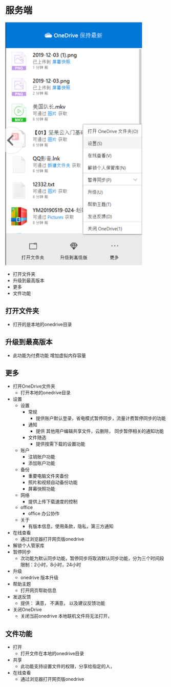 # 服务端
![](https://github.com/openthos/multiwin-analysis/blob/master/multiwindow/dongpeng/seafile_img/service_icon.png)
  - 打开文件夹
  - 升级到最高版本
  - 更多
  - 文件功能

## 打开文件夹
  - 打开的是本地的onedrive目录
## 升级到最高版本
  - 此功能为付费功能 增加虚拟内存容量
## 更多
  - 打开OneDrive文件夹
    - 打开本地的onedrive目录
  - 设置
    - 设置
      - 常规
        - 提供账户默认登录，省电模式暂停同步，流量计费暂停同步的功能
      - 通知
        - 提供 其他用户编辑共享文件，云删除， 同步暂停相关的通知功能
      - 文件随选
        - 提供按需下载的设置功能
    - 账户
      - 注销账户功能
      - 添加账户功能
    - 备份
      - 重要电脑文件夹备份
      - 照片和视频自动备份功能
      - 屏幕快照功能
    - 网络
      - 提供上传下载速度的控制
    - office
      - office 办公协作
    - 关于
      - 有版本信息，使用条款，隐私，第三方通知
  - 在线查看
    - 通过浏览器打开网页版onedrive
  - 解锁个人管家库
  - 暂停同步
    - 次功能为默认同步功能，暂停同步将取消默认同步功能，分为三个时间段限制：2小时，8小时，24小时
  - 升级
    -  onedrive 版本升级
  - 帮助主题
    -  打开网页帮助信息
  - 发送反馈
    - 提供： 满意， 不满意， 以及建议反馈功能
  - 关闭OneDrive
    - 关闭当前onedrive 本地联机文件将无法打开，
## 文件功能
  - 打开
    - 打开文件在本地的onedrive目录
  - 共享
    - 此功能支持设置文件的权限，分享给指定的人，
  - 在线查看
    - 通过浏览器打开网页版onedrive
